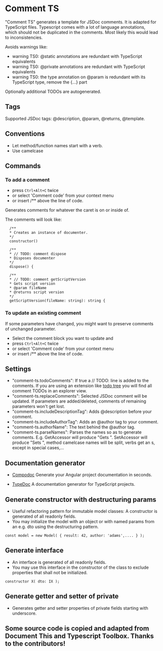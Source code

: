 # Comment TS
"Comment TS" generates a template for JSDoc comments. It is adapted for TypeScript files. Typescript comes with a lot of language annotations, which should not be duplicated in the comments. Most likely this would lead to inconsistencies.

Avoids warnings like:
* warning TS0: @static annotations are redundant with TypeScript equivalents
* warning TS0: @private annotations are redundant with TypeScript equivalents
* warning TS0: the type annotation on @param is redundant with its TypeScript type, remove the {...} part

Optionally additional TODOs are autogenerated.

## Tags
Supported JSDoc tags: @description, @param, @returns, @template.

## Conventions
* Let method/function names start with a verb.
* Use camelcase

## Commands
### To add a comment
* press `Ctrl+Alt+C` twice
* or select 'Comment code' from your context menu
* or insert /** above the line of code.

Generates comments for whatever the caret is on or inside of.

The comments will look like:
```
  /**
  * Creates an instance of documenter.
  */
  constructor()

  /**
  * // TODO: comment dispose
  * Disposes documenter
  */
  dispose() {

  /**
  * // TODO: comment getScriptVersion
  * Gets script version
  * @param fileName
  * @returns script version
  */
  getScriptVersion(fileName: string): string {

```
### To update an existing comment
If some parameters have changed, you might want to preserve comments of unchanged parameter.
* Select the comment block you want to update and
* press `Ctrl+Alt+C` twice
* or select 'Comment code' from your context menu
* or insert /** above the line of code.

## Settings
* "comment-ts.todoComments": If true a // TODO: line is added to the comments. If you are using an extension like [todo tree](https://marketplace.visualstudio.com/items?itemName=Gruntfuggly.todo-tree) you will find all comment TODOs in an explorer view.
* "comment-ts.replaceComments": Selected JSDoc comment will be updated. If parameters are added/deleted, comments of remaining parameters won't get lost.
* "comment-ts.includeDescriptionTag": Adds @description before your comment.
* "comment-ts.includeAuthorTag": Adds an @author tag to your comment.
* "comment-ts.authorName": The text behind the @author tag.
* "comment-ts.parseNames": Parses the names so as to generate comments. E.g. GetAccessor will produce "Gets <name> ". SetAccessor will produce "Sets <name> ", method camelcase names will be split, verbs get an s, except in special cases,...

## Documentation generator
* [Compodoc](https://compodoc.github.io/website/)
  Generate your Angular project documentation in seconds.

* [TypeDoc](http://typedoc.org/guides/installation/)
A documentation generator for TypeScript projects.

## Generate constructor with destructuring params
* Useful refactoring pattern for immutable model classes: A constructor is generated of all readonly fields.
* You may initialize the model with an object or with named params from an e.g. dto using the destructuring pattern.
```
const model = new Model( { result: 42, author: 'adams',.... } );
```

## Generate interface
* An interface is generated of all readonly fields.
* You may use this interface in the constructor of the class to exclude properties that shall not be initialized.
```
constructor X( dto: IX );
```

## Generate getter and setter of private
* Generates getter and setter properties of private fields starting with underscore.

## Some source code is copied and adapted from Document This and Typescript Toolbox. Thanks to the contributors!
